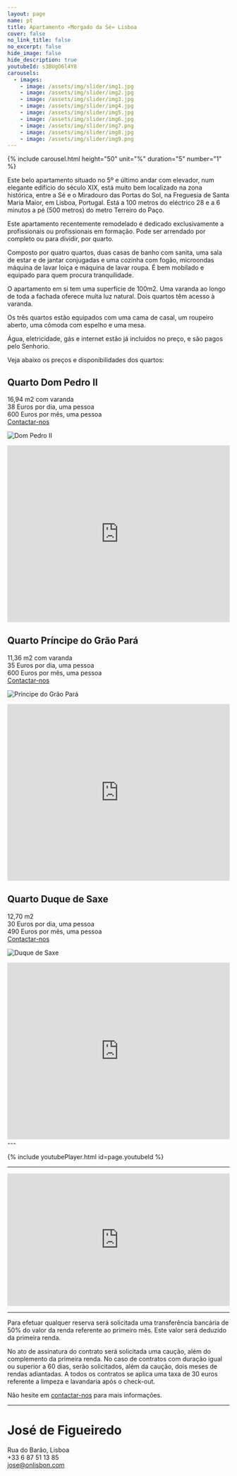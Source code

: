 ```yaml
---
layout: page
name: pt
title: Apartamento «Morgado da Sé» Lisboa
cover: false
no_link_title: false 
no_excerpt: false 
hide_image: false
hide_description: true
youtubeId: s3BUgO6l4Y8
carousels:
  - images: 
    - image: /assets/img/slider/img1.jpg
    - image: /assets/img/slider/img2.jpg
    - image: /assets/img/slider/img3.jpg
    - image: /assets/img/slider/img4.jpg
    - image: /assets/img/slider/img5.jpg
    - image: /assets/img/slider/img6.jpg
    - image: /assets/img/slider/img7.png
    - image: /assets/img/slider/img8.jpg
    - image: /assets/img/slider/img9.png
---
```


{% include carousel.html height="50" unit="%" duration="5" number="1" %}

Este belo apartamento situado no 5º e último andar com elevador, num elegante edifício do século XIX, está muito bem localizado na zona histórica, entre a Sé e o Miradouro das Portas do Sol, na Freguesia de Santa Maria Maior, em Lisboa, Portugal. Está a 100 metros do eléctrico 28 e a 6 minutos a pé (500 metros) do metro Terreiro do Paço.

Este apartamento recentemente remodelado é dedicado exclusivamente a profissionais ou profissionais em formação. Pode ser arrendado por completo ou para dividir, por quarto.

Composto por quatro quartos, duas casas de banho com sanita, uma sala de estar e de jantar conjugadas e uma cozinha com fogão, microondas máquina de lavar loiça e máquina de lavar roupa. É bem mobilado e equipado para quem procura tranquilidade.

O apartamento em si tem uma superfície de 100m2. Uma varanda ao longo de toda a fachada oferece muita luz natural. Dois quartos têm acesso à varanda.

Os três quartos estão equipados com uma cama de casal, um roupeiro aberto, uma cômoda com espelho e uma mesa.

Água, eletricidade, gás e internet estão já incluidos no preço, e são pagos pelo Senhorio.

Veja abaixo os preços e disponibilidades dos quartos:

## Quarto Dom Pedro II

16,94 m2 com varanda\
38 Euros por dia, uma pessoa\
600 Euros por mês, uma pessoa\
[Contactar-nos](#josé-de-figueiredo)

![Dom Pedro II](/assets/img/room1.jpg)


<iframe src="https://calendar.google.com/calendar/embed?height=400&wkst=2&bgcolor=%23ffffff&ctz=Europe%2FLisbon&showTitle=0&showNav=1&showTabs=0&showTz=1&showCalendars=0&showPrint=0&hl=en_GB&src=a3M2YW1wNTJsdDc3dm5nZmF2MW02YWhmajBAZ3JvdXAuY2FsZW5kYXIuZ29vZ2xlLmNvbQ&color=%230B8043" style="border-width:0" width="100%" height="400" frameborder="0" scrolling="no"></iframe>


## Quarto Príncipe do Grão Pará

11,36 m2 com varanda\
35 Euros por dia, uma pessoa\
600 Euros por mês, uma pessoa\
[Contactar-nos](#josé-de-figueiredo)

![Príncipe do Grão Pará](/assets/img/room2.jpg)


<iframe src="https://calendar.google.com/calendar/embed?height=400&wkst=2&bgcolor=%23ffffff&ctz=Europe%2FLisbon&showTitle=0&showNav=1&showTabs=0&showTz=1&showCalendars=0&showPrint=0&hl=en_GB&src=N2xraG5zbGw0czJmMXJ2cXRmaWJlY3U1ajhAZ3JvdXAuY2FsZW5kYXIuZ29vZ2xlLmNvbQ&color=%23F6BF26" style="border-width:0" width="100%" height="400" frameborder="0" scrolling="no"></iframe>


## Quarto Duque de Saxe

12,70 m2\
30 Euros por dia, uma pessoa\
490 Euros por mês, uma pessoa\
[Contactar-nos](#josé-de-figueiredo)

![Duque de Saxe](/assets/img/room3.jpg)


<iframe src="https://calendar.google.com/calendar/embed?height=400&wkst=2&bgcolor=%23ffffff&ctz=Europe%2FLisbon&showTitle=0&showNav=1&showTabs=0&showTz=1&showCalendars=0&showPrint=0&hl=en_GB&src=NXBib2JvbTAxZHNpNG1jNDBtNWJiazBtMW9AZ3JvdXAuY2FsZW5kYXIuZ29vZ2xlLmNvbQ&color=%23EF6C00" style="border-width:0" width="100%" height="400" frameborder="0" scrolling="no"></iframe>
---

{% include youtubePlayer.html id=page.youtubeId %}

---

<iframe frameborder="0" scrolling="no" marginheight="0" marginwidth="0"
    src="https://maps.google.com/maps?q=Rua%20do%20Barao%2C%20Lisboa&#038;t=m&#038;z=15&#038;output=embed&#038;iwloc=near"
    title="Rua do Barao, Lisboa"
    aria-label="Rua do Barao, Lisboa"
    width="100%" 
    height="300" 
    style="border:0;" 
    allowfullscreen="" 
    loading="lazy">
</iframe>

---

Para efetuar qualquer reserva será solicitada uma transferência bancária de 50% do valor da renda referente ao primeiro mês. Este valor será deduzido da primeira renda.

No ato de assinatura do contrato  será solicitada uma caução, além do complemento da primeira renda. No caso de contratos com duração igual ou superior a 60 dias, serão solicitados, além da caução, dois meses de rendas adiantadas.  A todos os contratos se aplica uma taxa de 30 euros referente a limpeza e lavandaria após o check-out.

Não hesite em [contactar-nos](#josé-de-figueiredo) para mais informações. 

---

# José de Figueiredo
Rua do Barão, Lisboa \
+33 6 87 51 13 85 \
<jose@onlisbon.com>
